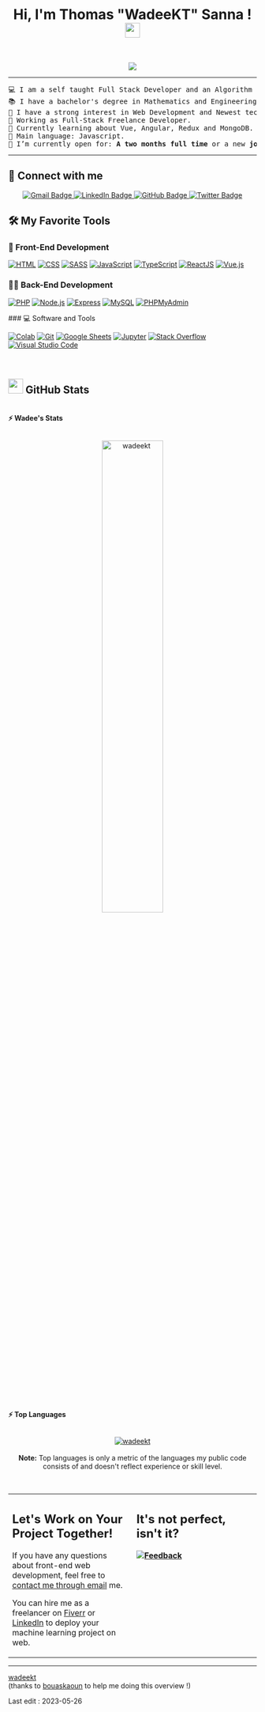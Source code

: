 <h1 align="center">
Hi, I'm Thomas "WadeeKT" Sanna !
	<a href="https://github.com/WadeeKT" target="_self">
		<img src="https://media.giphy.com/media/hvRJCLFzcasrR4ia7z/giphy.gif" width="30">
	</a>
</h1>
<br/>
<p align="center">
	<a href="https://github.com/wadeekt">
		<img src="https://readme-typing-svg.herokuapp.com?lines=Engineering+Sciences+Student;Full+Stack+Web+Developer;Freelancer;Always%20learning%20new%20things&center=true&width=380&height=45">
	</a>
</p>

<hr>

<pre>
💻 I am a self taught Full Stack Developer and an Algorithm Developer
📚 I have a bachelor's degree in Mathematics and Engineering Sciences. 🚩 Currently in Bachelor of Computer Engineering at the University of Corsica 'Pasquale Paoli' in France.
📝 I have a strong interest in Web Development and Newest technologies
🔭 Working as Full-Stack Freelance Developer.
🌱 Currently learning about Vue, Angular, Redux and MongoDB.
🌟 Main language: Javascript.
🤔 I’m currently open for: <b>A two months full time</b> or a new <b>job opportunity</b>.
</pre>
<hr>

## 🤝 Connect with me

<p align="center">
	<a href="mailto:thomassanna1e@gmail.com">
  	<img src="https://img.shields.io/badge/-Gmail-red?style=flat&logo=gmail&logoColor=white" alt="Gmail Badge">
	</a>
  <a href="https://www.linkedin.com/in/thomas-sanna-b74600277/">
  <img src="https://img.shields.io/badge/-LinkedIn-blue?style=flat&logo=linkedin&logoColor=white" alt="LinkedIn Badge">
</a>
<a href="https://github.com/wadeekt">
  <img src="https://img.shields.io/badge/-GitHub-darkblue?style=flat&logo=github&logoColor=white" alt="GitHub Badge">
</a>
<a href="https://twitter.com/wadeekt">
  <img src="https://img.shields.io/badge/-Twitter-blue?style=flat&logo=twitter&logoColor=white" alt="Twitter Badge">
</a>

</p>

## 🛠️ My Favorite Tools

### 🎨 Front-End Development

<p>
    <a href="https://github.com/WadeeKT"><img alt="HTML" src="https://img.shields.io/badge/HTML%20-%23E34F26.svg?logo=html5&logoColor=white"></a>
    <a href="https://github.com/WadeeKT"><img alt="CSS" src="https://img.shields.io/badge/CSS%20-%231572B6.svg?logo=css3&logoColor=white"></a>
    <a href="https://github.com/WadeeKT"><img alt="SASS" src="https://img.shields.io/badge/SASS%20-%23CC6699.svg?logo=sass&logoColor=white"></a>
    <a href="https://github.com/WadeeKT"><img alt="JavaScript" src="https://img.shields.io/badge/JavaScript%20-%23F7DF1E.svg?logo=javascript&logoColor=black"></a>
    <a href="https://github.com/WadeeKT"><img alt="TypeScript" src="https://img.shields.io/badge/TypeScript%20-%23007ACC.svg?logo=typescript&logoColor=white"></a>
    <a href="https://github.com/WadeeKT"><img alt="ReactJS" src="https://img.shields.io/badge/ReactJS%20-%2361DAFB.svg?logo=react&logoColor=white"></a>
    <a href="https://github.com/WadeeKT"><img alt="Vue.js" src="https://img.shields.io/badge/Vue.js%20-%234FC08D.svg?logo=vue.js&logoColor=white"></a>
</p>

### 👨‍💻 Back-End Development

<p>
    <a href="https://github.com/WadeeKT"><img alt="PHP" src="https://img.shields.io/badge/PHP%20-%23777BB4.svg?logo=php&logoColor=white"></a>
    <a href="https://github.com/WadeeKT"><img alt="Node.js" src="https://img.shields.io/badge/Node.js%20-%23339933.svg?logo=node.js&logoColor=white"></a>
    <a href="https://github.com/WadeeKT"><img alt="Express" src="https://img.shields.io/badge/Express%20-%23000000.svg?logo=express&logoColor=white"></a>
    <a href="https://github.com/WadeeKT"><img alt="MySQL" src="https://img.shields.io/badge/MySQL%20-%2300f.svg?logo=mysql&logoColor=white"></a>
    <a href="https://github.com/WadeeKT"><img alt="PHPMyAdmin" src="https://img.shields.io/badge/PHPMyAdmin%20-%23007496.svg?logo=phpmyadmin&logoColor=white"></a>
</p>
### 💻 Software and Tools

<p>
    <a href="https://github.com/WadeeKT"><img alt="Colab" src="https://img.shields.io/badge/Colab-00b56a.svg?logo=google-colab&logoColor=white"></a>
    <a href="https://github.com/WadeeKT"><img alt="Git" src="https://img.shields.io/badge/Git%20-%23F05033.svg?logo=git&logoColor=white"></a>
    <a href="https://github.com/WadeeKT"><img alt="Google Sheets" src="https://img.shields.io/badge/Google%20Sheets%20-%2334A853.svg?logo=google%20sheets&logoColor=white"></a>
    <a href="https://github.com/WadeeKT"><img alt="Jupyter" src="https://img.shields.io/badge/Jupyter%20-%23F37626.svg?logo=Jupyter&logoColor=white"></a>
    <a href="https://github.com/WadeeKT"><img alt="Stack Overflow" src="https://img.shields.io/badge/-Stack%20Overflow-FE7A16?logo=stack-overflow&logoColor=white"></a>
    <a href="https://github.com/WadeeKT"><img alt="Visual Studio Code" src="https://img.shields.io/badge/Visual%20Studio%20Code-0078d7.svg?logo=visual-studio-code&logoColor=white"></a>
</p>
</br>

## <a href="https://github.com/wadeekt"><img src="https://www.blumbergdigital.com/wp-content/uploads/2020/10/stats-graphic-statistics-business-512.png" width="30"></a> GitHub Stats

<br/>
<summary><b>⚡ Wadee's Stats</b></summary>
<br/>
<p align="center">
	<a href="https://github.com/WadeeKT">
	<img width="49.5%" src="https://github-readme-streak-stats.herokuapp.com/?user=wadeekt" alt="wadeekt">
	</a>
	<br/>
</p>
<br/>


<summary><b>⚡ Top Languages</b></summary>
<br/>

<p align="center">
	<a href="https://github.com/wadeekt">
	<img src="https://github-readme-stats.vercel.app/api/top-langs/?username=wadeekt&langs_count=8&layout=compact" alt="wadeekt">
	</a>
	<br/>
<br/>
<b>Note:</b> Top languages is only a metric of the languages my public code consists of and doesn't reflect experience or skill level.
</p>
<br/>

<table style="border: none">
  <tr>
  <td width="50%" valign="top">

## Let's Work on Your Project Together!

If you have any questions about front-end web development, feel free to <a href="mailto:thomassanna@gmail.com">contact me through email</a> me.

You can hire me as a freelancer on <a href="https://www.fiverr.com/wadeekt/be-your-front-end-web-developer-using-html-css-javascript">Fiverr</a> or <a href="https://www.linkedin.com/in/thomas-sanna-b74600277/">LinkedIn</a> to deploy your machine learning project on web.

  </td>
  <td width="50%" valign="top">

## It's not perfect, isn't it?

**<a href="https://github.com/wadeekt"><img alt="Feedback" src="https://img.shields.io/badge/Ask%20me-anything-1abc9c.svg"></a>**

  </td>
  </tr>
</table>

---

[wadeekt](https://github.com/wadeekt) <br>
(thanks to [bouaskaoun](https://github.com/bouaskaoun) to help me doing this overview !)

Last edit : 2023-05-26
